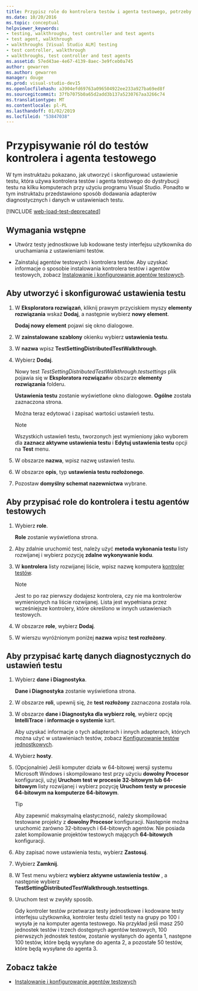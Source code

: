 ```yaml
---
title: Przypisz role do kontrolera testów i agenta testowego, potrzeby testowania automatycznego
ms.date: 10/20/2016
ms.topic: conceptual
helpviewer_keywords:
- testing, walkthroughs, test controller and test agents
- test agent, walkthrough
- walkthroughs [Visual Studio ALM] testing
- test controller, walkthrough
- walkthroughs, test controller and test agents
ms.assetid: 57ed43ae-4e67-4139-8aec-3e9fceb0a745
author: gewarren
ms.author: gewarren
manager: douge
ms.prod: visual-studio-dev15
ms.openlocfilehash: a3904efd69763a096504922ee233a927ba69ed8f
ms.sourcegitcommit: 37fb7075b0a65d2add3b137a5230767aa3266c74
ms.translationtype: MT
ms.contentlocale: pl-PL
ms.lasthandoff: 01/02/2019
ms.locfileid: "53847038"
---
```

# <a name="assign-roles-to-a-test-controller-and-test-agent"></a>Przypisywanie ról do testów kontrolera i agenta testowego

W tym instruktażu pokazano, jak utworzyć i skonfigurować ustawienie testu, która używa kontrolera testów i agenta testowego do dystrybucji testu na kilku komputerach przy użyciu programu Visual Studio. Ponadto w tym instruktażu przedstawiono sposób dodawania adapterów diagnostycznych i danych w ustawieniach testu.

[!INCLUDE [web-load-test-deprecated](includes/web-load-test-deprecated.md)]

## <a name="prerequisites"></a>Wymagania wstępne

-   Utwórz testy jednostkowe lub kodowane testy interfejsu użytkownika do uruchamiania z ustawieniami testów.

-   Zainstaluj agentów testowych i kontrolera testów. Aby uzyskać informacje o sposobie instalowania kontrolera testów i agentów testowych, zobacz [Instalowanie i konfigurowanie agentów testowych](../test/lab-management/install-configure-test-agents.md).

## <a name="to-create-and-configure-a-test-setting"></a>Aby utworzyć i skonfigurować ustawienia testu

1.  W **Eksploratora rozwiązań**, kliknij prawym przyciskiem myszy **elementy rozwiązania** wskaż **Dodaj**, a następnie wybierz **nowy element**.

     **Dodaj nowy element** pojawi się okno dialogowe.

2.  W **zainstalowane szablony** okienku wybierz **ustawienia testu**.

3.  W **nazwa** wpisz **TestSettingDistributedTestWalkthrough**.

4.  Wybierz **Dodaj**.

     Nowy test *TestSettingDistributedTestWalkthrough.testsettings* plik pojawia się w **Eksploratora rozwiązań**w obszarze **elementy rozwiązania** folderu.

     **Ustawienia testu** zostanie wyświetlone okno dialogowe. **Ogólne** została zaznaczona strona.

     Można teraz edytować i zapisać wartości ustawień testu.

    > [!NOTE]
    > Wszystkich ustawień testu, tworzonych jest wymieniony jako wyborem dla **zaznacz aktywne ustawienia testu** i **Edytuj ustawienia testu** opcji na **Test** menu.

5.  W obszarze **nazwa**, wpisz nazwę ustawień testu.

6.  W obszarze **opis**, typ **ustawienia testu rozłożonego**.

7.  Pozostaw **domyślny schemat nazewnictwa** wybrane.

## <a name="to-assign-roles-to-a-test-controller-and-test-agents"></a>Aby przypisać role do kontrolera i testu agentów testowych

1.  Wybierz **role**.

     **Role** zostanie wyświetlona strona.

2.  Aby zdalnie uruchomić test, należy użyć **metoda wykonania testu** listy rozwijanej i wybierz pozycję **zdalne wykonywanie kodu**.

3.  W **kontrolera** listy rozwijanej liście, wpisz nazwę komputera [kontroler testów](../test/lab-management/install-configure-test-agents.md).

    > [!NOTE]
    > Jest to po raz pierwszy dodajesz kontrolera, czy nie ma kontrolerów wymienionych na liście rozwijanej. Lista jest wypełniana przez wcześniejsze kontrolery, które określono w innych ustawieniach testowych.

4.  W obszarze **role**, wybierz **Dodaj**.

5.  W wierszu wyróżnionym poniżej **nazwa** wpisz **test rozłożony**.

## <a name="to-assign-a-diagnostic-and-data-adapter-to-your-test-setting"></a>Aby przypisać kartę danych diagnostycznych do ustawień testu

1.  Wybierz **dane i Diagnostyka**.

     **Dane i Diagnostyka** zostanie wyświetlona strona.

2.  W obszarze **roli**, upewnij się, że **test rozłożony** zaznaczona została rola.

3.  W obszarze **dane i Diagnostyka dla wybierz rolę**, wybierz opcję **IntelliTrace** i **informacje o systemie** kart.

     Aby uzyskać informacje o tych adapterach i innych adapterach, których można użyć w ustawieniach testów, zobacz [Konfigurowanie testów jednostkowych](../test/configure-unit-tests-by-using-a-dot-runsettings-file.md).

4.  Wybierz **hosty**.

5.  (Opcjonalnie) Jeśli komputer działa w 64-bitowej wersji systemu Microsoft Windows i skompilowano test przy użyciu **dowolny Procesor** konfiguracji, użyj **Uruchom test w procesie 32-bitowym lub 64-bitowym** listy rozwijanej i wybierz pozycję **Uruchom testy w procesie 64-bitowym na komputerze 64-bitowym**.

    > [!TIP]
    > Aby zapewnić maksymalną elastyczność, należy skompilować testowane projekty z **dowolny Procesor** konfiguracji. Następnie można uruchomić zarówno 32-bitowych i 64-bitowych agentów. Nie posiada zalet kompilowanie projektów testowych mających **64-bitowych** konfiguracji.

6.  Aby zapisać nowe ustawienia testu, wybierz **Zastosuj**.

7.  Wybierz **Zamknij**.

8.  W Test menu wybierz **wybierz aktywne ustawienia testów** , a następnie wybierz **TestSettingDistributedTestWalkthrough.testsettings**.

9. Uruchom test w zwykły sposób.

     Gdy kontroler testów przetwarza testy jednostkowe i kodowane testy interfejsu użytkownika, kontroler testu dzieli testy na grupy po 100 i wysyła je na komputer agenta testowego. Na przykład jeśli masz 250 jednostek testów i trzech dostępnych agentów testowych, 100 pierwszych jednostek testów, zostanie wysłanych do agenta 1, następne 100 testów, które będą wysyłane do agenta 2, a pozostałe 50 testów, które będą wysyłane do agenta 3.

## <a name="see-also"></a>Zobacz także

- [Instalowanie i konfigurowanie agentów testowych](../test/lab-management/install-configure-test-agents.md)
